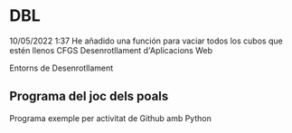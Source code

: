 # DBL
10/05/2022 1:37 He añadido una función para vaciar todos los cubos que estén llenos
CFGS Desenrotllament d'Aplicacions Web

Entorns de Desenrotllament

## Programa del joc dels poals

Programa exemple per activitat de Github amb Python

